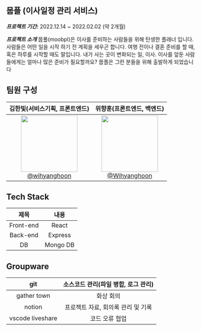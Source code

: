 ## 뭅플 (이사일정 관리 서비스)


***프로젝트 기간:*** 2022.12.14 ~ 2022.02.02 (약 2개월)

***프로젝트 소개***
뭅풀(moobpl)은 이사를 준비하는 사람들을 위해 탄생한 플래너 입니다. 
사람들은 어떤 일을 시작 하기 전 계획을 세우곤 합니다.
여행 전이나 결혼 준비를 할 때, 혹은 하루를 시작할 때도 말입니다. 
내가 사는 곳이 변화되는 일, 이사. 
이사를 앞둔 사람들에게는 얼마나 많은 준비가 필요할까요?
뭅플은 그런 분들을 위해 출발하게 되었습니다

## 팀원 구성
| **김한빛(서비스기획, 프론트엔드)** | **위향훈(프론트엔드, 백엔드)** |
| :------: |  :------: |
| [<img src="https://user-images.githubusercontent.com/66665468/221135646-c6102967-54a3-4361-8a74-931855330348.jpg" height=150 width=150> <br/> @wihyanghoon](https://github.com/wihyanghoon) | [<img src="https://avatars.githubusercontent.com/u/112460466?v=4" height=150 width=150> <br/> @Wihyanghoon](https://github.com/Wihyanghoon) | 

## Tech Stack
|제목|내용|
|:---:|:---:|
|Front-end|React|
|Back-end|Express|
|DB|Mongo DB|

## Groupware
|git|소스코드 관리(파일 병합, 로그 관리)|
|:---:|:---:|
|gather town|화상 회의|
|notion|프로젝트 자료, 회의록 관리 및 기록|
|vscode liveshare|코드 오류 협업|
